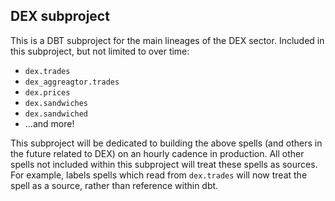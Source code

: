 ## DEX subproject

This is a DBT subproject for the main lineages of the DEX sector. Included in this subproject, but not limited to over time:
- `dex.trades`
- `dex_aggreagtor.trades`
- `dex.prices`
- `dex.sandwiches`
- `dex.sandwiched`
- ...and more!

This subproject will be dedicated to building the above spells (and others in the future related to DEX) on an hourly cadence in production. All other spells not included within this subproject will treat these spells as sources. For example, labels spells which read from `dex.trades` will now treat the spell as a source, rather than reference within dbt.
